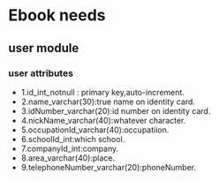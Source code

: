 # Ebook needs
## user module
### user attributes
- 1.id_int_notnull  : primary key,auto-increment.
- 2.name_varchar(30):true name on identity card.
- 3.idNumber_varchar(20):id number on identity card.
- 4.nickName_varchar(40):whatever character.
- 5.occupationId_varchar(40):occupatiion.
- 6.schoolId_int:which school.
- 7.companyId_int:company.
- 8.area_varchar(40):place.
- 9.telephoneNumber_varchar(20):phoneNumber.
